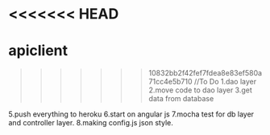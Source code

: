 <<<<<<< HEAD
=======
apiclient
=========
>>>>>>> 10832bb2f42fef7fdea8e83ef580a71cc4e5b710
//To Do
1.dao layer
2.move code to dao layer
3.get data from database

5.push everything to heroku
6.start on angular js
7.mocha test for db layer and controller layer.
8.making config.js json style.